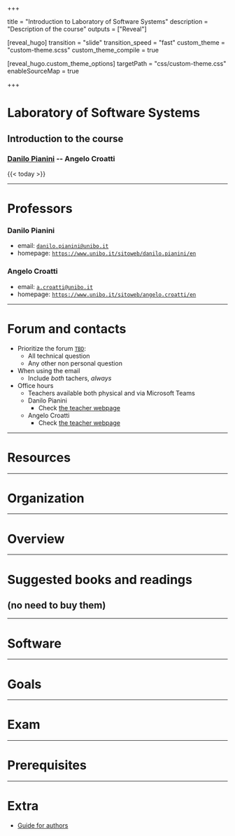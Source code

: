  
+++

title = "Introduction to Laboratory of Software Systems"
description = "Description of the course"
outputs = ["Reveal"]

[reveal_hugo]
transition = "slide"
transition_speed = "fast"
custom_theme = "custom-theme.scss"
custom_theme_compile = true

[reveal_hugo.custom_theme_options]
targetPath = "css/custom-theme.css"
enableSourceMap = true

+++

# Laboratory of Software Systems

## Introduction to the course

### [Danilo Pianini](mailto:danilo.pianini@unibo.it) -- Angelo Croatti

{{< today >}}

---

# Professors

### Danilo Pianini
  * email: [`danilo.pianini@unibo.it`](mailto:danilo.pianini@unibo.it)
  * homepage: [`https://www.unibo.it/sitoweb/danilo.pianini/en`](https://www.unibo.it/sitoweb/danilo.pianini/en)

### Angelo Croatti
  * email: [`a.croatti@unibo.it`](mailto:a.croatti@unibo.it)
  * homepage: [`https://www.unibo.it/sitoweb/angelo.croatti/en`](https://www.unibo.it/sitoweb/angelo.croatti/en)


---

# Forum and contacts

* Prioritize the forum [`TBD`](TBD):
  * All technical question
  * Any other non personal question
* When using the email
  * Include *both* tachers, *always*
* Office hours
  * Teachers available both physical and via Microsoft Teams
  * Danilo Pianini
    * Check [the teacher webpage](https://www.unibo.it/sitoweb/danilo.pianini/en)
  * Angelo Croatti
    * Check [the teacher webpage](https://www.unibo.it/sitoweb/a.croatti)


---

# Resources

---

# Organization

---

# Overview

---

# Suggested books and readings
## (no need to buy them)

---

# Software

---

# Goals

---

# Exam

---

# Prerequisites

---

# Extra

* [Guide for authors](guide)

